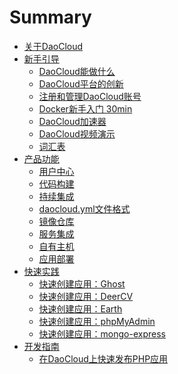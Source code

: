 # Summary

* [关于DaoCloud](README.md)
* [新手引导](tutorial/README.md)
	<!-- * [容器化应用交付](tutorial/README.md) -->
	* [DaoCloud能做什么](tutorial/benefits.md)
	* [DaoCloud平台的创新](tutorial/DaoCloud-innovation.md)
	* [注册和管理DaoCloud账号](practice/register-account.md)
	* [Docker新手入门 30min](tutorial/DockerTutorial.md)
	* [DaoCloud加速器](tutorial/DaoCloudMirrorAccelerator.md)
	* [DaoCloud视频演示](tutorial/demo.md)
	* [词汇表](tutorial/vocabulary.md)
* [产品功能](function/README.md)
	* [用户中心](function/profile.md)
	* [代码构建](function/code.md)
	* [持续集成](function/configure-daocloud-ci.md)
	* [daocloud.yml文件格式](function/daocloud-yml.md)
	* [镜像仓库](function/repos.md)
	* [服务集成](function/services.md)
	* [自有主机](function/host.md)
	* [应用部署](function/deploy.md)
* [快速实践](practice/README.md)
	* [快速创建应用：Ghost](practice/ghost-blog.md)
	* [快速创建应用：DeerCV](practice/deer-resume.md)
	* [快速创建应用：Earth](practice/earth.md)
	* [快速创建应用：phpMyAdmin](practice/phpmyadmin.md)
	* [快速创建应用：mongo-express](practice/mongo-express.md)
* [开发指南](dev/README.md)
	<!-- * [在DaoCloud上快速发布Java应用](程序员指南/README.md) -->
	<!-- * [在DaoCloud上快速发布Golang应用](程序员指南/README.md) -->
	<!-- * [在DaoCloud上快速发布Phyon应用](程序员指南/README.md) -->
	<!-- * [在DaoCloud上快速发布Ruby应用](程序员指南/README.md) -->
	* [在DaoCloud上快速发布PHP应用](dev/php.md)
	<!-- * [在DaoCloud上快速发布XXX应用](程序员指南/README.md) -->
	<!-- * [什么是持续集成](程序员指南/README.md) -->
